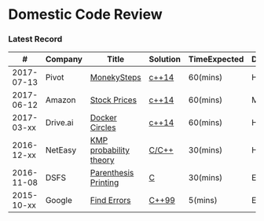 Domestic Code Review
====================

### Latest Record

| # | Company | Title | Solution | TimeExpected | Difficulty |
|---|---------|-------|----------|--------------|------------|
|2017-07-13| Pivot | [MonekySteps](./MonkeyStepsPivot20170713/Description.md) | [c++14](./MonkeyStepsPivot20170713/src/monkey_step.cpp) | 60(mins) | Hard |
|2017-06-12| Amazon | [Stock Prices](./StockPrice20170612-AmazonGlobal/FinalPhase/P4/Description.md) | [c++14](./StockPrice20170612-AmazonGlobal/FinalPhase/P4/src/stock_analyzer.cpp) | 60(mins) | Medium |
|2017-03-xx| Drive.ai | [Docker Circles](./DockerCircles2017-DriveAI/P1/Description.md) | [c++14](./DockerCircles2017-DriveAI/P1/src/Tree.cpp) | 60(mins) | Hard |
|2016-12-xx| NetEasy | [KMP probability theory](./KMP-Probability/Description.md) | [C/C++](./KMP-Probability/src/programming.cpp) | 30(mins) |Hard|
|2016-11-08| DSFS | [Parenthesis Printing](./parenthesisMtch20161108-DSFS/Description.md) | [C](./parenthesisMtch20161108-DSFS/src/parenthesis_mtch.c) | 30(mins) |Easy|
|2015-10-xx| Google | [Find Errors](./findErrors201510-Google/Description.md) | [C++99](./findErrors201510-Google/main.cpp) | 5(mins) |Easy|

